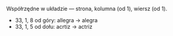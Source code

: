 Współrzędne w układzie — strona, kolumna (od 1), wiersz (od 1).

* 33, 1, 8 od góry: allegra -> alegra
* 33, 1, 5 od dołu: acrtiz -> actriz